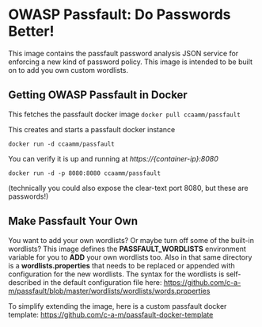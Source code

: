 # OWASP Passfault: Do Passwords Better!

This image contains the passfault password analysis JSON service for enforcing a new kind of password policy.  This image is intended to be built on to add you own custom wordlists.

## Getting OWASP Passfault in Docker
This fetches the passfault docker image
`docker pull ccaamm/passfault`

This creates and starts a passfault docker instance

`docker run -d ccaamm/passfault`

You can verify it is up and running at *https://{container-ip}:8080*

`docker run -d -p 8080:8080 ccaamm/passfault`

(technically you could also expose the clear-text port 8080, but these are passwords!)

## Make Passfault Your Own

You want to add your own wordlists? Or maybe turn off some of the built-in wordlists? This image defines the __PASSFAULT_WORDLISTS__ environment variable for you to __ADD__ your own wordlists too.  Also in that same directory is a __wordlists.properties__ that needs to be replaced or appended with configuration for the new wordlists.  The syntax for the wordlists is self-described in the default configuration file here: https://github.com/c-a-m/passfault/blob/master/wordlists/wordlists/words.properties

To simplify extending the image, here is a custom passfault docker template: https://github.com/c-a-m/passfault-docker-template
